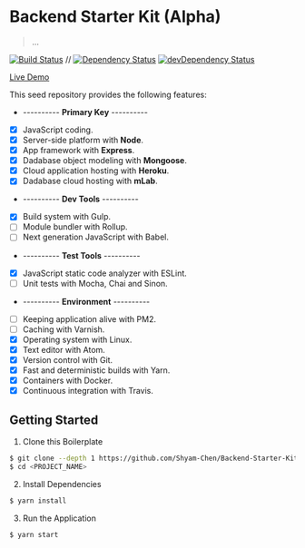 # Backend Starter Kit (Alpha)

> ...

[![Build Status](https://travis-ci.org/Shyam-Chen/Backend-Starter-Kit.svg?branch=master)](https://travis-ci.org/Shyam-Chen/Backend-Starter-Kit)
 //
[![Dependency Status](https://david-dm.org/Shyam-Chen/Backend-Starter-Kit.svg)](https://david-dm.org/Shyam-Chen/Backend-Starter-Kit)
[![devDependency Status](https://david-dm.org/Shyam-Chen/Backend-Starter-Kit/dev-status.svg)](https://david-dm.org/Shyam-Chen/Backend-Starter-Kit?type=dev)

[Live Demo](https://expressmongoose-live-demo.herokuapp.com/)

This seed repository provides the following features:
* ---------- **Primary Key** ----------
* [x] JavaScript coding.
* [x] Server-side platform with **Node**.
* [x] App framework with **Express**.
* [x] Dadabase object modeling with **Mongoose**.
* [x] Cloud application hosting with **Heroku**.
* [x] Dadabase cloud hosting with **mLab**.
* ---------- **Dev Tools** ----------
* [x] Build system with Gulp.
* [ ] Module bundler with Rollup.
* [ ] Next generation JavaScript with Babel.
* ---------- **Test Tools** ----------
* [x] JavaScript static code analyzer with ESLint.
* [ ] Unit tests with Mocha, Chai and Sinon.
* ---------- **Environment** ----------
* [ ] Keeping application alive with PM2.
* [ ] Caching with Varnish.
* [x] Operating system with Linux.
* [x] Text editor with Atom.
* [x] Version control with Git.
* [x] Fast and deterministic builds with Yarn.
* [x] Containers with Docker.
* [x] Continuous integration with Travis.

## Getting Started

1) Clone this Boilerplate
```bash
$ git clone --depth 1 https://github.com/Shyam-Chen/Backend-Starter-Kit.git <PROJECT_NAME>
$ cd <PROJECT_NAME>
```

2) Install Dependencies
```bash
$ yarn install
```

3) Run the Application
```bash
$ yarn start
```
